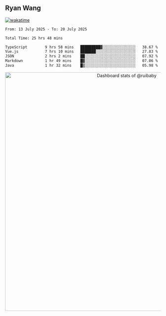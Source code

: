 ## Ryan Wang

[![wakatime](https://wakatime.com/badge/user/6f4ce45f-b03c-4eb3-b701-4b95e0885d94.svg)](https://wakatime.com/@6f4ce45f-b03c-4eb3-b701-4b95e0885d94)

<!--START_SECTION:waka-->

```txt
From: 13 July 2025 - To: 20 July 2025

Total Time: 25 hrs 48 mins

TypeScript        9 hrs 58 mins   █████████▓░░░░░░░░░░░░░░░   38.67 %
Vue.js            7 hrs 10 mins   ███████░░░░░░░░░░░░░░░░░░   27.83 %
JSON              2 hrs 2 mins    ██░░░░░░░░░░░░░░░░░░░░░░░   07.92 %
Markdown          1 hr 49 mins    █▓░░░░░░░░░░░░░░░░░░░░░░░   07.06 %
Java              1 hr 32 mins    █▒░░░░░░░░░░░░░░░░░░░░░░░   05.98 %
```

<!--END_SECTION:waka-->

<!-- Copy-paste in your Readme.md file -->

<a href="https://next.ossinsight.io/widgets/official/compose-user-dashboard-stats?user_id=21301288" target="_blank" style="display: block" align="center">
  <picture>
    <source media="(prefers-color-scheme: dark)" srcset="https://next.ossinsight.io/widgets/official/compose-user-dashboard-stats/thumbnail.png?user_id=21301288&image_size=auto&color_scheme=dark" width="771" height="auto">
    <img alt="Dashboard stats of @ruibaby" src="https://next.ossinsight.io/widgets/official/compose-user-dashboard-stats/thumbnail.png?user_id=21301288&image_size=auto&color_scheme=light" width="771" height="auto">
  </picture>
</a>

<!-- Made with [OSS Insight](https://ossinsight.io/) -->
